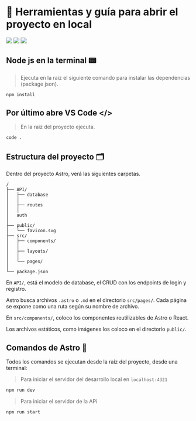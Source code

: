 # 🚀 Herramientas y guía para abrir el proyecto en local

<a href="https://nodejs.org/en/download" target="_blank">
<img src="https://img.shields.io/badge/LTS%20v20.13.1-%235FA04E?style=flat-square&logo=nodedotjs&logoColor=%235FA04E&label=Node%20js&labelColor=white"></a>

<a href="https://code.visualstudio.com/" target="_blank">
<img src="https://img.shields.io/badge/Visual%20Studio%20Code-%23007ACC?style=flat-square&logo=visualstudiocode"></a>

<a href="https://www.postman.com/downloads/" target="_blank">
<img src="https://img.shields.io/badge/Postman-%23FF6C37?style=flat-square&logo=postman&logoColor=white"></a>

## Node js en la terminal 📟

> Ejecuta en la raiz el siguiente comando para instalar las dependencias (package json).

```sh
npm install
```

## Por último abre VS Code </>

> En la raiz del proyecto ejecuta.

```sh
code .
```

## Estructura del proyecto 🗂️

Dentro del proyecto Astro, verá las siguientes carpetas.

```text
/
├── API/
│   ├── database
│   │
│   ├── routes
│   │
│   auth
│   
├── public/
│   └── favicon.svg
├── src/
│   ├── components/
│   │   
│   ├── layouts/
│   │   
│   └── pages/
│       
└── package.json
```

En `API/`, está el modelo de database, el CRUD con los endpoints de login y registro.

Astro busca archivos `.astro` o `.md` en el directorio `src/pages/`. Cada página se expone como una ruta según su nombre de archivo.

En `src/components/`, coloco los componentes reutilizables de Astro o React.

Los archivos estáticos, como imágenes los coloco en el directorio `public/`.

## Comandos de Astro 🧞

Todos los comandos se ejecutan desde la raíz del proyecto, desde una terminal:

> Para iniciar el servidor del desarrollo local en `localhost:4321`

```sh
npm run dev
```

> Para iniciar el servidor de la APi

```sh
npm run start
```
